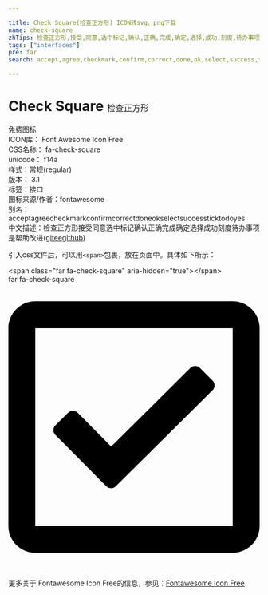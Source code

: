 ```yaml
---

title: Check Square(检查正方形) ICON转svg、png下载
name: check-square
zhTips: 检查正方形,接受,同意,选中标记,确认,正确,完成,确定,选择,成功,刻度,待办事项,是
tags: ["interfaces"]
pre: far
search: accept,agree,checkmark,confirm,correct,done,ok,select,success,tick,todo,yes

---
```


# Check Square  <small style="font-size: 60%;font-weight: 100">检查正方形</small>


<div class="detail-page">
<p>
<span><span class="badge-success badge">免费图标</span> </span>
<br/>
<span>
ICON库：
<span class="badge-secondary badge">Font Awesome Icon Free</span> 
</span>
<br/>
<span>
CSS名称：
<span class="badge-secondary badge">fa-check-square</span> 
</span>
<br/>
<span>
unicode：
<span class="badge-secondary badge">f14a</span> 
<copy-btn content='f14a' btn-title=""></copy-btn>
<copy-btn :content='String.fromCodePoint(parseInt("f14a", 16))' btn-title="复制U"></copy-btn>
</span><br/><span>样式：<span class="badge-light badge">常规(regular)</span></span>
<br/>
<span>
版本：
<span class="badge-secondary badge">3.1</span> 
</span><br/><span>标签：<span class="badge-light badge"><router-link to="/tags/interfaces.html">接口</router-link></span></span>
<br/>
<span>图标来源/作者：<span class="badge-light badge">fontawesome</span></span> 
<br/>
<span>别名：<span class="badge-light badge">accept</span><span class="badge-light badge">agree</span><span class="badge-light badge">checkmark</span><span class="badge-light badge">confirm</span><span class="badge-light badge">correct</span><span class="badge-light badge">done</span><span class="badge-light badge">ok</span><span class="badge-light badge">select</span><span class="badge-light badge">success</span><span class="badge-light badge">tick</span><span class="badge-light badge">todo</span><span class="badge-light badge">yes</span></span><br/><span class="zh-detail">中文描述：<span class="badge-primary badge">检查正方形</span><span class="badge-primary badge">接受</span><span class="badge-primary badge">同意</span><span class="badge-primary badge">选中标记</span><span class="badge-primary badge">确认</span><span class="badge-primary badge">正确</span><span class="badge-primary badge">完成</span><span class="badge-primary badge">确定</span><span class="badge-primary badge">选择</span><span class="badge-primary badge">成功</span><span class="badge-primary badge">刻度</span><span class="badge-primary badge">待办事项</span><span class="badge-primary badge">是</span><span class="help-link"><span>帮助改进</span>(<a href="https://gitee.com/liuwave/icon-helper/edit/master/json/fontawesome/regular/check-square.json" target="_blank" rel="noopener noreferrer">gitee</a><a href="https://github.com/liuwave/icon-helper/edit/master/json/fontawesome/regular/check-square.json" target="_blank" rel="noopener noreferrer">github</a></span>)</span><br/>
</p>
</div>
<div class="alert alert-dark">
  <i class="far fa-check-square fa-xs"></i>
  <i class="far fa-check-square fa-sm"></i>
  <i class="far fa-check-square fa-lg"></i>
  <i class="far fa-check-square fa-2x"></i>
  <i class="far fa-check-square fa-3x"></i>
  <i class="far fa-check-square fa-5x"></i>
  <i class="far fa-check-square fa-7x"></i>
</div>
<div>
  <p>引入css文件后，可以用<code>&lt;span&gt;</code>包裹，放在页面中。具体如下所示：    
  </p>
  <div class="alert alert-primary" style="font-size: 14px">
    &lt;span class="far fa-check-square" aria-hidden="true"&gt;&lt;/span&gt;
    <copy-btn content='<span class="far fa-check-square" aria-hidden="true"></span>'></copy-btn>
  </div>
  <div class="alert alert-secondary">
    <i class="far fa-check-square"
    style="font-size: 24px"
    aria-hidden="true"></i> far fa-check-square
    <copy-btn content="far fa-check-square" btn-title="复制图标名称"></copy-btn>
  </div>
</div>
<div id="svg" class="svg-wrap">
<svg xmlns="http://www.w3.org/2000/svg" viewBox="0 0 448 512"><path d="M400 32H48C21.49 32 0 53.49 0 80v352c0 26.51 21.49 48 48 48h352c26.51 0 48-21.49 48-48V80c0-26.51-21.49-48-48-48zm0 400H48V80h352v352zm-35.864-241.724L191.547 361.48c-4.705 4.667-12.303 4.637-16.97-.068l-90.781-91.516c-4.667-4.705-4.637-12.303.069-16.971l22.719-22.536c4.705-4.667 12.303-4.637 16.97.069l59.792 60.277 141.352-140.216c4.705-4.667 12.303-4.637 16.97.068l22.536 22.718c4.667 4.706 4.637 12.304-.068 16.971z"/></svg>
</div>
<detail full-name='fa-check-square'></detail>
    
<div><p>更多关于  Fontawesome Icon Free的信息，参见：<a target="_blank" href="https://iconhelper.cn/fontawesome.html">Fontawesome Icon Free</a>
</p></div>
